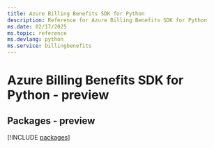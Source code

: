 ```yaml
---
title: Azure Billing Benefits SDK for Python
description: Reference for Azure Billing Benefits SDK for Python
ms.date: 02/17/2025
ms.topic: reference
ms.devlang: python
ms.service: billingbenefits
---
```

# Azure Billing Benefits SDK for Python - preview
## Packages - preview
[!INCLUDE [packages](billing-benefits-index.md)]